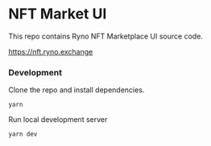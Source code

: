 # NFT Market UI

This repo contains Ryno NFT Marketplace UI source code.

https://nft.ryno.exchange


### Development

Clone the repo and install dependencies.

```
yarn
```

Run local development server

```
yarn dev
```

